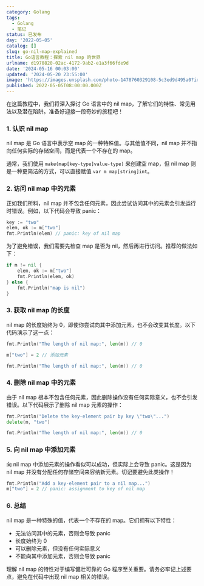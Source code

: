```yaml
---
category: Golang
tags:
  - Golang
  - 笔记
status: 已发布
day: '2022-05-05'
catalog: []
slug: go-nil-map-explained
title: Go语言教程：探索 nil map 的世界
urlname: d1970820-02ac-4172-9ab2-e1a3f66fde9d
date: '2024-05-16 00:03:00'
updated: '2024-05-20 23:55:00'
image: 'https://images.unsplash.com/photo-1478760329108-5c3ed9d495a0?ixlib=rb-4.0.3&q=85&fm=jpg&crop=entropy&cs=srgb'
published: 2022-05-05T08:00:00.000Z
---
```


在这篇教程中，我们将深入探讨 Go 语言中的 nil map，了解它们的特性、常见用法以及潜在陷阱。准备好迎接一段奇妙的旅程吧！

### 1. 认识 nil map

nil map 是 Go 语言中表示空 map 的一种特殊值。与其他值不同，nil map 并不指向任何实际的存储空间，而是代表一个不存在的 map。

通常，我们使用 `make(map[key-type]value-type)` 来创建空 map，但 nil map 则是一种更简洁的方式，可以直接赋值 `var m map[string]int`。

### 2. 访问 nil map 中的元素

正如我们所料，nil map 并不包含任何元素，因此尝试访问其中的元素会引发运行时错误。例如，以下代码会导致 panic：

```go
key := "two"
elem, ok := m["two"]
fmt.Println(elem) // panic: key of nil map
```

为了避免错误，我们需要先检查 map 是否为 nil，然后再进行访问。推荐的做法如下：

```go
if m != nil {
    elem, ok := m["two"]
    fmt.Println(elem, ok)
} else {
    fmt.Println("map is nil")
}
```

### 3. 获取 nil map 的长度

nil map 的长度始终为 0，即使你尝试向其中添加元素，也不会改变其长度。以下代码演示了这一点：

```go
fmt.Println("The length of nil map:", len(m)) // 0

m["two"] = 2 // 添加元素

fmt.Println("The length of nil map:", len(m)) // 0
```

### 4. 删除 nil map 中的元素

由于 nil map 根本不包含任何元素，因此删除操作没有任何实际意义，也不会引发错误。以下代码展示了删除 nil map 元素的操作：

```go
fmt.Println("Delete the key-element pair by key \"two\"...")
delete(m, "two")

fmt.Println("The length of nil map:", len(m)) // 0
```

### 5. 向 nil map 中添加元素

向 nil map 中添加元素的操作看似可以成功，但实际上会导致 panic。这是因为 nil map 并没有分配任何存储空间来容纳新元素。切记要避免此类操作！

```go
fmt.Println("Add a key-element pair to a nil map...")
m["two"] = 2 // panic: assignment to key of nil map
```

### 6. 总结

nil map 是一种特殊的值，代表一个不存在的 map。它们拥有以下特性：

* 无法访问其中的元素，否则会导致 panic
* 长度始终为 0
* 可以删除元素，但没有任何实际意义
* 不能向其中添加元素，否则会导致 panic

理解 nil map 的特性对于编写健壮可靠的 Go 程序至关重要。请务必牢记上述要点，避免在代码中出现 nil map 相关的错误。




